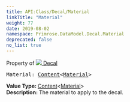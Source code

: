 ```yaml
---
title: API:Class/Decal/Material
linkTitle: "Material"
weight: 77
date: 2019-08-02
namespace: Primrose.DataModel.Decal.Material
deprecated: false
no_list: true
---
```

Property of <a href="/docs/api-reference/Class/Decal"><img src="/icons/silk/photo.png"/>&nbsp;Decal</a>
<pre class="method-declaration">
Material: <a class="type" href="/docs/api-reference/Misc/Content">Content</a><<a class="type" href="/docs/api-reference/Asset/Material">Material</a>></pre>
<b>Value Type: </b>
<a class="type" href="/docs/api-reference/Misc/Content">Content</a><<a class="type" href="/docs/api-reference/Asset/Material">Material</a>>
<br/>
<b>Description: </b>
The material to apply to the decal.

